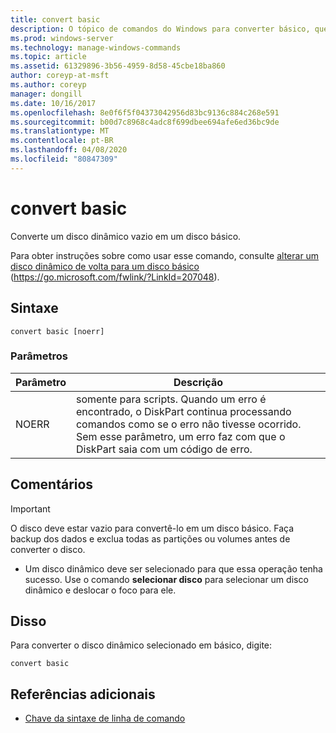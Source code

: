 ```yaml
---
title: convert basic
description: O tópico de comandos do Windows para converter básico, que converte um disco dinâmico vazio em um disco básico.
ms.prod: windows-server
ms.technology: manage-windows-commands
ms.topic: article
ms.assetid: 61329896-3b56-4959-8d58-45cbe18ba860
author: coreyp-at-msft
ms.author: coreyp
manager: dongill
ms.date: 10/16/2017
ms.openlocfilehash: 8e0f6f5f04373042956d83bc9136c884c268e591
ms.sourcegitcommit: b00d7c8968c4adc8f699dbee694afe6ed36bc9de
ms.translationtype: MT
ms.contentlocale: pt-BR
ms.lasthandoff: 04/08/2020
ms.locfileid: "80847309"
---
```

# <a name="convert-basic"></a>convert basic

Converte um disco dinâmico vazio em um disco básico.

Para obter instruções sobre como usar esse comando, consulte [alterar um disco dinâmico de volta para um disco básico](https://go.microsoft.com/fwlink/?LinkId=207048) (https://go.microsoft.com/fwlink/?LinkId=207048).

## <a name="syntax"></a>Sintaxe

```
convert basic [noerr]
```

### <a name="parameters"></a>Parâmetros

|Parâmetro|Descrição|
|---------|-----------|
|NOERR|somente para scripts. Quando um erro é encontrado, o DiskPart continua processando comandos como se o erro não tivesse ocorrido. Sem esse parâmetro, um erro faz com que o DiskPart saia com um código de erro.|

## <a name="remarks"></a>Comentários

> [!IMPORTANT]
> O disco deve estar vazio para convertê-lo em um disco básico. Faça backup dos dados e exclua todas as partições ou volumes antes de converter o disco.

-   Um disco dinâmico deve ser selecionado para que essa operação tenha sucesso. Use o comando **selecionar disco** para selecionar um disco dinâmico e deslocar o foco para ele.

## <a name="examples"></a><a name=BKMK_examples></a>Disso

Para converter o disco dinâmico selecionado em básico, digite:
```
convert basic
```

## <a name="additional-references"></a>Referências adicionais

- [Chave da sintaxe de linha de comando](command-line-syntax-key.md)

